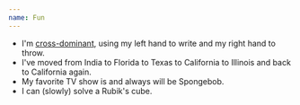 ```yaml
---
name: Fun
---
```


* I'm [cross-dominant](https://en.wikipedia.org/wiki/Cross-dominance), using my left hand to write and my right hand to throw.
* I've moved from India to Florida to Texas to California to Illinois and back to California again.
* My favorite TV show is and always will be Spongebob.
* I can (slowly) solve a Rubik's cube.
